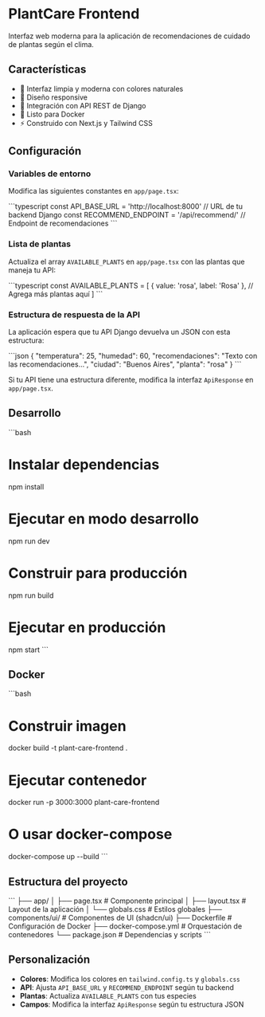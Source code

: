# PlantCare Frontend

Interfaz web moderna para la aplicación de recomendaciones de cuidado de plantas según el clima.

## Características

- 🌱 Interfaz limpia y moderna con colores naturales
- 📱 Diseño responsive
- 🔄 Integración con API REST de Django
- 🐳 Listo para Docker
- ⚡ Construido con Next.js y Tailwind CSS

## Configuración

### Variables de entorno

Modifica las siguientes constantes en `app/page.tsx`:

\`\`\`typescript
const API_BASE_URL = 'http://localhost:8000' // URL de tu backend Django
const RECOMMEND_ENDPOINT = '/api/recommend/' // Endpoint de recomendaciones
\`\`\`

### Lista de plantas

Actualiza el array `AVAILABLE_PLANTS` en `app/page.tsx` con las plantas que maneja tu API:

\`\`\`typescript
const AVAILABLE_PLANTS = [
  { value: 'rosa', label: 'Rosa' },
  // Agrega más plantas aquí
]
\`\`\`

### Estructura de respuesta de la API

La aplicación espera que tu API Django devuelva un JSON con esta estructura:

\`\`\`json
{
  "temperatura": 25,
  "humedad": 60,
  "recomendaciones": "Texto con las recomendaciones...",
  "ciudad": "Buenos Aires",
  "planta": "rosa"
}
\`\`\`

Si tu API tiene una estructura diferente, modifica la interfaz `ApiResponse` en `app/page.tsx`.

## Desarrollo

\`\`\`bash
# Instalar dependencias
npm install

# Ejecutar en modo desarrollo
npm run dev

# Construir para producción
npm run build

# Ejecutar en producción
npm start
\`\`\`

## Docker

\`\`\`bash
# Construir imagen
docker build -t plant-care-frontend .

# Ejecutar contenedor
docker run -p 3000:3000 plant-care-frontend

# O usar docker-compose
docker-compose up --build
\`\`\`

## Estructura del proyecto

\`\`\`
├── app/
│   ├── page.tsx          # Componente principal
│   ├── layout.tsx        # Layout de la aplicación
│   └── globals.css       # Estilos globales
├── components/ui/        # Componentes de UI (shadcn/ui)
├── Dockerfile           # Configuración de Docker
├── docker-compose.yml   # Orquestación de contenedores
└── package.json         # Dependencias y scripts
\`\`\`

## Personalización

- **Colores**: Modifica los colores en `tailwind.config.ts` y `globals.css`
- **API**: Ajusta `API_BASE_URL` y `RECOMMEND_ENDPOINT` según tu backend
- **Plantas**: Actualiza `AVAILABLE_PLANTS` con tus especies
- **Campos**: Modifica la interfaz `ApiResponse` según tu estructura JSON

